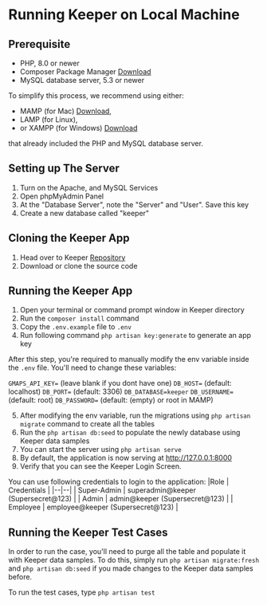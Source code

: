 # Running Keeper on Local Machine
## Prerequisite
- PHP, 8.0 or newer
- Composer Package Manager [Download](https://getcomposer.org/)
- MySQL database server, 5.3 or newer

To simplify this process, we recommend using either:
- MAMP (for Mac) [Download](https://www.mamp.info/en/windows/),
- LAMP (for Linux),
- or XAMPP (for Windows) [Download](https://www.apachefriends.org/download.html)

that already included the PHP and MySQL database server.

## Setting up The Server
1. Turn on the Apache, and MySQL Services
2. Open phpMyAdmin Panel
3. At the "Database Server", note the "Server" and "User". Save this key
4. Create a new database called "keeper"

## Cloning the Keeper App
1. Head over to Keeper [Repository](https://github.com/mrandika/web-keeper)
2. Download or clone the source code

## Running the Keeper App
1. Open your terminal or command prompt window in Keeper directory
2. Run the `composer install` command
3. Copy the `.env.example` file to `.env`
4. Run following command `php artisan key:generate` to generate an app key 

After this step, you're required to manually modify the env variable inside the `.env` file. You'll need to change these variables:

`GMAPS_API_KEY=` (leave blank if you dont have one)
`DB_HOST=` (default: localhost)
`DB_PORT=` (default: 3306)
`DB_DATABASE=keeper`
`DB_USERNAME=` (default: root)
`DB_PASSWORD=` (default: (empty) or root in MAMP)

5. After modifying the env variable, run the migrations using `php artisan migrate` command to create all the tables
6. Run the `php artisan db:seed` to populate the newly database using Keeper data samples
7. You can start the server using `php artisan serve`
8. By default, the application is now serving at http://127.0.0.1:8000
9. Verify that you can see the Keeper Login Screen.

You can use following credentials to login to the application:
|Role  | Credentials |
|--|--|
| Super-Admin | superadmin@keeper (Supersecret@123) |
| Admin | admin@keeper (Supersecret@123) |
| Employee | employee@keeper (Supersecret@123) |

## Running the Keeper Test Cases
In order to run the case, you'll need to purge all the table and populate it with Keeper data samples. To do this, simply run `php artisan migrate:fresh` and `php artisan db:seed` if you made changes to the Keeper data samples before.

To run the test cases, type `php artisan test`